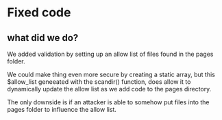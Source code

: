 # Fixed code

## what did we do?

We added validation by setting up an allow list of files found in the pages folder.

We could make thing even more secure by creating a static array, but this $allow_list geneeated with the scandir() function, does allow it to dynamically update the allow list as we add code to the pages directory.

The only downside is if an attacker is able to somehow put files into the pages folder to influence the allow list.

